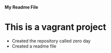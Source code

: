 **My Readme File**
# This is a vagrant project 
* Created the repository called zero day
* Created a readme file
